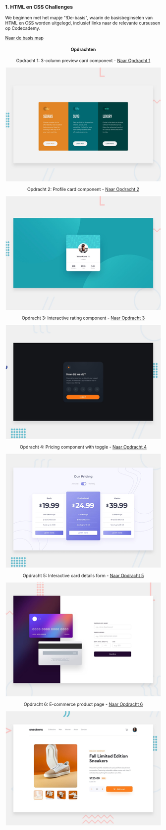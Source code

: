 ### 1. HTML en CSS Challenges

We beginnen met het mapje "!De-basis", waarin de basisbeginselen van HTML en CSS worden uitgelegd, inclusief links naar de relevante cursussen op Codecademy.

[Naar de basis map](./!De-basis)

<center> 

#### Opdrachten

Opdracht 1: 3-column preview card component - [Naar Opdracht 1](./#Opdracht-1)

<img src="Images/opdracht-1.jpg" alt="3-column preview card component" style="width: 500px;"/>

Opdracht 2: Profile card component - [Naar Opdracht 2](./#Opdracht-2)

<img src="Images/opdracht-2.jpg" alt="Profile card component" style="width: 500px;"/>

Opdracht 3: Interactive rating component - [Naar Opdracht 3](./#Opdracht-3)

<img src="Images/opdracht-3.jpg" alt="Interactive rating component" style="width: 500px;"/>

Opdracht 4: Pricing component with toggle - [Naar Opdracht 4](./#Opdracht-4)

<img src="Images/opdracht-4.jpg" alt="Pricing component with toggle" style="width: 500px;"/>

Opdracht 5: Interactive card details form - [Naar Opdracht 5](./#Opdracht-5)

<img src="Images/opdracht-5.jpg" alt="Interactive card details form" style="width: 500px;"/>

Opdracht 6: E-commerce product page - [Naar Opdracht 6](./#Opdracht-6)

<img src="Images/opdracht-6.jpg" alt="E-commerce product page" style="width: 500px;"/>

</center>
